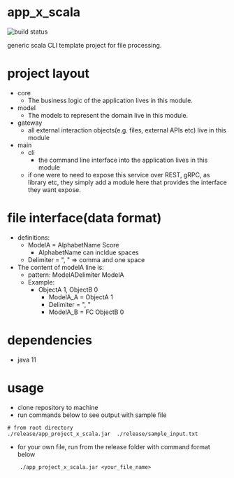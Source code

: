 # app_x_scala
![build status](https://github.com/praisetompane/app_project_x_scala/actions/workflows/app_x_scala.yaml/badge.svg) <br>

generic scala CLI template project for file processing.

# project layout

- core
  - The business logic of the application lives in this module.
- model
  - The models to represent the domain live in this module.
- gateway
  - all external interaction objects(e.g. files, external APIs etc) live in this module
- main
  - cli
    - the command line interface into the application lives in this module
  - if one were to need to expose this service over REST, gRPC, as library etc, they simply add a module here that provides the interface they want expose.

# file interface(data format)

- definitions:
  - ModelA = AlphabetName Score
    - AlphabetName can incldue spaces
  - Delimiter = ", " => comma and one space
- The content of modelA line is:
  - pattern: ModelADelimiter ModelA
  - Example:
    - ObjectA 1, ObjectB 0
      - ModelA_A = ObjectA 1
      - Delimiter = ", "
      - ModelA_B = FC ObjectB 0

# dependencies
- java 11

# usage

- clone repository to machine
- run commands below to see output with sample file

```shell
# from root directory
./release/app_project_x_scala.jar  ./release/sample_input.txt
```

- for your own file, run from the release folder with command format below

```
    ./app_project_x_scala.jar <your_file_name>
```

